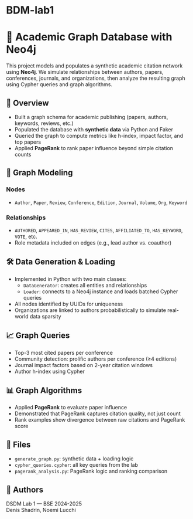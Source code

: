 # BDM-lab1

# 🧠 Academic Graph Database with Neo4j

This project models and populates a synthetic academic citation network using **Neo4j**. We simulate relationships between authors, papers, conferences, journals, and organizations, then analyze the resulting graph using Cypher queries and graph algorithms.

## 📘 Overview
- Built a graph schema for academic publishing (papers, authors, keywords, reviews, etc.)
- Populated the database with **synthetic data** via Python and Faker
- Queried the graph to compute metrics like h-index, impact factor, and top papers
- Applied **PageRank** to rank paper influence beyond simple citation counts

## 🔧 Graph Modeling

### Nodes
- `Author`, `Paper`, `Review`, `Conference`, `Edition`, `Journal`, `Volume`, `Org`, `Keyword`

### Relationships
- `AUTHORED`, `APPEARED_IN`, `HAS_REVIEW`, `CITES`, `AFFILIATED_TO`, `HAS_KEYWORD`, `VOTE`, etc.
- Role metadata included on edges (e.g., lead author vs. coauthor)

## 🛠 Data Generation & Loading
- Implemented in Python with two main classes:
  - `DataGenerator`: creates all entities and relationships
  - `Loader`: connects to a Neo4j instance and loads batched Cypher queries
- All nodes identified by UUIDs for uniqueness
- Organizations are linked to authors probabilistically to simulate real-world data sparsity

## 📈 Graph Queries
- Top-3 most cited papers per conference
- Community detection: prolific authors per conference (≥4 editions)
- Journal impact factors based on 2-year citation windows
- Author h-index using Cypher

## 📊 Graph Algorithms
- Applied **PageRank** to evaluate paper influence
- Demonstrated that PageRank captures citation quality, not just count
- Rank examples show divergence between raw citations and PageRank score

## 📂 Files
- `generate_graph.py`: synthetic data + loading logic
- `cypher_queries.cypher`: all key queries from the lab
- `pagerank_analysis.py`: PageRank logic and ranking comparison

## 👥 Authors
DSDM Lab 1 — BSE 2024-2025  
Denis Shadrin, Noemi Lucchi
